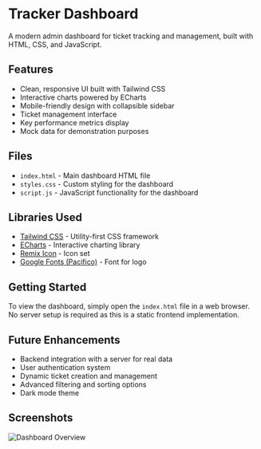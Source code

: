 # Tracker Dashboard

A modern admin dashboard for ticket tracking and management, built with HTML, CSS, and JavaScript.

## Features

- Clean, responsive UI built with Tailwind CSS
- Interactive charts powered by ECharts
- Mobile-friendly design with collapsible sidebar
- Ticket management interface
- Key performance metrics display
- Mock data for demonstration purposes

## Files

- `index.html` - Main dashboard HTML file
- `styles.css` - Custom styling for the dashboard
- `script.js` - JavaScript functionality for the dashboard

## Libraries Used

- [Tailwind CSS](https://tailwindcss.com/) - Utility-first CSS framework
- [ECharts](https://echarts.apache.org/) - Interactive charting library
- [Remix Icon](https://remixicon.com/) - Icon set
- [Google Fonts (Pacifico)](https://fonts.google.com/specimen/Pacifico) - Font for logo

## Getting Started

To view the dashboard, simply open the `index.html` file in a web browser. No server setup is required as this is a static frontend implementation.

## Future Enhancements

- Backend integration with a server for real data
- User authentication system
- Dynamic ticket creation and management
- Advanced filtering and sorting options
- Dark mode theme

## Screenshots

![Dashboard Overview](https://screenshot-url-placeholder.png)
